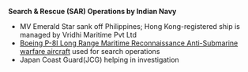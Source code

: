 **Search & Rescue (SAR) Operations by Indian Navy**
- MV Emerald Star sank off Philippines; Hong Kong-registered ship is managed by Vridhi Maritime Pvt Ltd
- [Boeing P-8I Long Range Maritime Reconnaissance Anti-Submarine warfare aircraft](https://www.indiannavy.nic.in/content/navy%E2%80%99s-long-range-maritime-patrol-aircraft-boeing-p-8i-dedicated-nation) used for search operations
- Japan Coast Guard(JCG) helping in investigation
